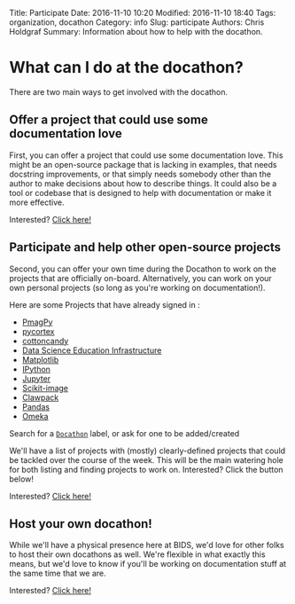 Title: Participate
Date: 2016-11-10 10:20
Modified: 2016-11-10 18:40
Tags: organization, docathon
Category: info
Slug: participate
Authors: Chris Holdgraf
Summary: Information about how to help with the docathon.

# What can I do at the docathon?

There are two main ways to get involved with the docathon.

## Offer a project that could use some documentation love

First, you can offer a project that could use some documentation love. This
might be an open-source package that is lacking in examples, that needs
docstring improvements, or that simply needs somebody other than the author to
make decisions about how to describe things. It could also be a tool or codebase
that is designed to help with documentation or make it more effective.

Interested? <a href="https://goo.gl/forms/0cPpw01zehrEyDDE3">Click here!</a>


## Participate and help other open-source projects

Second, you can offer your own time during the Docathon to work on the projects
that are officially on-board. Alternatively, you can work on your own personal
projects (so long as you're working on documentation!).

Here are some Projects that have already signed in :

 - [PmagPy](https://github.com/pmagpy/pmagpy)
 - [pycortex](https://github.com/gallantlab/pycortex)
 - [cottoncandy](https://github.com/gallantlab/cottoncandy)
 - [Data Science Education Infrastructure](https://github.com/data-8/connector-instructors)
 - [Matplotlib](https://github.com/matplotlib/matplotlib)
 - [IPython](https://github.com/ipython/ipython/)
 - [Jupyter](https://github.com/jupyter/notebook/)
 - [Scikit-image](https://github.com/scikit-image/scikit-image)
 - [Clawpack](http://www.clawpack.org)
 - [Pandas](http://pandas.pydata.org/)
 - [Omeka](http://omeka.org/)
  
Search for a
[`Docathon`](https://github.com/search?q=label%3A%22Docathon%22&type=Issues)
label, or ask for one to be added/created

We'll have a list of projects with (mostly) clearly-defined projects that could
be tackled over the course of the week. This will be the main watering hole for
both listing and finding projects to work on. Interested? Click the button
below!


Interested? <a href="https://goo.gl/forms/AaW2b24mMxOutxt02">Click here!</a>

## Host your own docathon!

While we'll have a physical presence here at BIDS, we'd love for other folks to
host their own docathons as well. We're flexible in what exactly this means, but
we'd love to know if you'll be working on documentation stuff at the same time
that we are.

Interested? <a href="https://bids.github.io/docathon/pages/hosting.html">Click here!</a>
